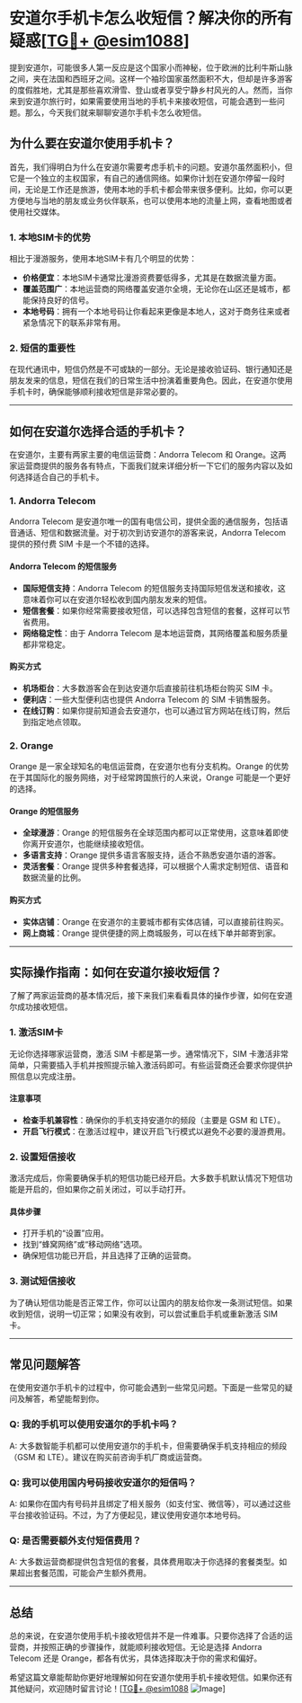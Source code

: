 # 安道尔手机卡怎么收短信？解决你的所有疑惑[[TG💪+ @esim1088](https://t.me/s/esim1088)]

提到安道尔，可能很多人第一反应是这个国家小而神秘，位于欧洲的比利牛斯山脉之间，夹在法国和西班牙之间。这样一个袖珍国家虽然面积不大，但却是许多游客的度假胜地，尤其是那些喜欢滑雪、登山或者享受宁静乡村风光的人。然而，当你来到安道尔旅行时，如果需要使用当地的手机卡来接收短信，可能会遇到一些问题。那么，今天我们就来聊聊安道尔手机卡怎么收短信。

## 为什么要在安道尔使用手机卡？

首先，我们得明白为什么在安道尔需要考虑手机卡的问题。安道尔虽然面积小，但它是一个独立的主权国家，有自己的通信网络。如果你计划在安道尔停留一段时间，无论是工作还是旅游，使用本地的手机卡都会带来很多便利。比如，你可以更方便地与当地的朋友或业务伙伴联系，也可以使用本地的流量上网，查看地图或者使用社交媒体。

### 1. **本地SIM卡的优势**

相比于漫游服务，使用本地SIM卡有几个明显的优势：

- **价格便宜**：本地SIM卡通常比漫游资费要低得多，尤其是在数据流量方面。
- **覆盖范围广**：本地运营商的网络覆盖安道尔全境，无论你在山区还是城市，都能保持良好的信号。
- **本地号码**：拥有一个本地号码让你看起来更像是本地人，这对于商务往来或者紧急情况下的联系非常有用。

### 2. **短信的重要性**

在现代通讯中，短信仍然是不可或缺的一部分。无论是接收验证码、银行通知还是朋友发来的信息，短信在我们的日常生活中扮演着重要角色。因此，在安道尔使用手机卡时，确保能够顺利接收短信是非常必要的。

---

## 如何在安道尔选择合适的手机卡？

在安道尔，主要有两家主要的电信运营商：Andorra Telecom 和 Orange。这两家运营商提供的服务各有特点，下面我们就来详细分析一下它们的服务内容以及如何选择适合自己的手机卡。

### 1. **Andorra Telecom**

Andorra Telecom 是安道尔唯一的国有电信公司，提供全面的通信服务，包括语音通话、短信和数据流量。对于初次到访安道尔的游客来说，Andorra Telecom 提供的预付费 SIM 卡是一个不错的选择。

#### **Andorra Telecom 的短信服务**
- **国际短信支持**：Andorra Telecom 的短信服务支持国际短信发送和接收，这意味着你可以在安道尔轻松收到国内朋友发来的短信。
- **短信套餐**：如果你经常需要接收短信，可以选择包含短信的套餐，这样可以节省费用。
- **网络稳定性**：由于 Andorra Telecom 是本地运营商，其网络覆盖和服务质量都非常稳定。

#### **购买方式**
- **机场柜台**：大多数游客会在到达安道尔后直接前往机场柜台购买 SIM 卡。
- **便利店**：一些大型便利店也提供 Andorra Telecom 的 SIM 卡销售服务。
- **在线订购**：如果你提前知道会去安道尔，也可以通过官方网站在线订购，然后到指定地点领取。

### 2. **Orange**

Orange 是一家全球知名的电信运营商，在安道尔也有分支机构。Orange 的优势在于其国际化的服务网络，对于经常跨国旅行的人来说，Orange 可能是一个更好的选择。

#### **Orange 的短信服务**
- **全球漫游**：Orange 的短信服务在全球范围内都可以正常使用，这意味着即使你离开安道尔，也能继续接收短信。
- **多语言支持**：Orange 提供多语言客服支持，适合不熟悉安道尔语的游客。
- **灵活套餐**：Orange 提供多种套餐选择，可以根据个人需求定制短信、语音和数据流量的比例。

#### **购买方式**
- **实体店铺**：Orange 在安道尔的主要城市都有实体店铺，可以直接前往购买。
- **网上商城**：Orange 提供便捷的网上商城服务，可以在线下单并邮寄到家。

---

## 实际操作指南：如何在安道尔接收短信？

了解了两家运营商的基本情况后，接下来我们来看看具体的操作步骤，如何在安道尔成功接收短信。

### 1. **激活SIM卡**

无论你选择哪家运营商，激活 SIM 卡都是第一步。通常情况下，SIM 卡激活非常简单，只需要插入手机并按照提示输入激活码即可。有些运营商还会要求你提供护照信息以完成注册。

#### **注意事项**
- **检查手机兼容性**：确保你的手机支持安道尔的频段（主要是 GSM 和 LTE）。
- **开启飞行模式**：在激活过程中，建议开启飞行模式以避免不必要的漫游费用。

### 2. **设置短信接收**

激活完成后，你需要确保手机的短信功能已经开启。大多数手机默认情况下短信功能是开启的，但如果你之前关闭过，可以手动打开。

#### **具体步骤**
- 打开手机的“设置”应用。
- 找到“蜂窝网络”或“移动网络”选项。
- 确保短信功能已开启，并且选择了正确的运营商。

### 3. **测试短信接收**

为了确认短信功能是否正常工作，你可以让国内的朋友给你发一条测试短信。如果收到短信，说明一切正常；如果没有收到，可以尝试重启手机或重新激活 SIM 卡。

---

## 常见问题解答

在使用安道尔手机卡的过程中，你可能会遇到一些常见问题。下面是一些常见的疑问及解答，希望能帮到你。

### Q: 我的手机可以使用安道尔的手机卡吗？
A: 大多数智能手机都可以使用安道尔的手机卡，但需要确保手机支持相应的频段（GSM 和 LTE）。建议在购买前咨询手机厂商或运营商。

### Q: 我可以使用国内号码接收安道尔的短信吗？
A: 如果你在国内有号码并且绑定了相关服务（如支付宝、微信等），可以通过这些平台接收验证码。不过，为了方便起见，建议使用安道尔本地号码。

### Q: 是否需要额外支付短信费用？
A: 大多数运营商都提供包含短信的套餐，具体费用取决于你选择的套餐类型。如果超出套餐范围，可能会产生额外费用。

---

## 总结

总的来说，在安道尔使用手机卡接收短信并不是一件难事。只要你选择了合适的运营商，并按照正确的步骤操作，就能顺利接收短信。无论是选择 Andorra Telecom 还是 Orange，都各有优劣，具体选择取决于你的需求和偏好。

希望这篇文章能帮助你更好地理解如何在安道尔使用手机卡接收短信。如果你还有其他疑问，欢迎随时留言讨论！[[TG💪+ @esim1088](https://t.me/s/esim1088) ![Image](https://i.postimg.cc/4NQfJmqS/Snipaste-2025-05-13-00-14-12.png)]